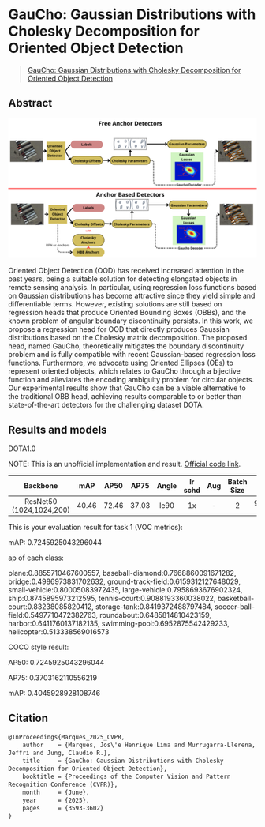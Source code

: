 # GauCho: Gaussian Distributions with Cholesky Decomposition for Oriented Object Detection

> [GauCho: Gaussian Distributions with Cholesky Decomposition for Oriented Object Detection](https://openaccess.thecvf.com/content/CVPR2025/html/Marques_GauCho_Gaussian_Distributions_with_Cholesky_Decomposition_for_Oriented_Object_Detection_CVPR_2025_paper.html)

<!-- [ALGORITHM] -->

## Abstract

<div align=center>
<img src="https://github.com/jhlmarques/GauCho/blob/main/images/concept_gaucho.png" width="800"/>
</div>

Oriented Object Detection (OOD) has received increased attention in the past years, being a suitable solution for detecting elongated objects in remote sensing analysis. In particular, using regression loss functions based on Gaussian distributions has become attractive since they yield simple and differentiable terms. However, existing solutions are still based on regression heads that produce Oriented Bounding Boxes (OBBs), and the known problem of angular boundary discontinuity persists. In this work, we propose a regression head for OOD that directly produces Gaussian distributions based on the Cholesky matrix decomposition. The proposed head, named GauCho, theoretically mitigates the boundary discontinuity problem and is fully compatible with recent Gaussian-based regression loss functions. Furthermore, we advocate using Oriented Ellipses (OEs) to represent oriented objects, which relates to GauCho through a bijective function and alleviates the encoding ambiguity problem for circular objects. Our experimental results show that GauCho can be a viable alternative to the traditional OBB head, achieving results comparable to or better than state-of-the-art detectors for the challenging dataset DOTA.

## Results and models

DOTA1.0

NOTE: This is an unofficial implementation and result. [Official code link](https://github.com/jhlmarques/GauCho).

|         Backbone         |  mAP  | AP50 | AP75 | Angle | lr schd |  Aug | Batch Size |                                                    Configs                                                     |                                                                                                                                                                              Download                                                                                                                                                                              |
| :----------------------: | :---: | :---: | :-----: | :------: | :------------: | :-: | :--------: | :------------------------------------------------------------------------------------------------------------: | :----------------------------------------------------------------------------------------------------------------------------------------------------------------------------------------------------------------------------------------------------------------------------------------------------------------------------------------------------------------: |
| ResNet50 (1024,1024,200) | 40.46 | 72.46  |   37.03    |   le90   |      1x      |  -  |     2      | [gaussian_fcos_r50_fpn_gaucho<br>_probiou_1x_dota_le90](./configs/gaussian_fcos_r50_fpn_gaucho_probiou_1x_dota_le90.py) | [model](https://www.modelscope.cn/models/wokaikaixinxin/ai4rs/files) \| [log](https://www.modelscope.cn/models/wokaikaixinxin/ai4rs/files) |

This is your evaluation result for task 1 (VOC metrics):

mAP: 0.7245925043296044

ap of each class: 

plane:0.8855710467600557, baseball-diamond:0.7668860091671282, bridge:0.4986973831702632, ground-track-field:0.6159312127648029, small-vehicle:0.80005083972435, large-vehicle:0.7958693676902324, ship:0.8745895973212595, tennis-court:0.9088193360038022, basketball-court:0.83238085820412, storage-tank:0.8419372488797484, soccer-ball-field:0.5497710472382763, roundabout:0.6485814810423159, harbor:0.6411760137182135, swimming-pool:0.6952875542429233, helicopter:0.513338569016573

COCO style result:

AP50: 0.7245925043296044

AP75: 0.3703162110556219

mAP: 0.4045928928108746


## Citation

```
@InProceedings{Marques_2025_CVPR,
    author    = {Marques, Jos\'e Henrique Lima and Murrugarra-Llerena, Jeffri and Jung, Claudio R.},
    title     = {GauCho: Gaussian Distributions with Cholesky Decomposition for Oriented Object Detection},
    booktitle = {Proceedings of the Computer Vision and Pattern Recognition Conference (CVPR)},
    month     = {June},
    year      = {2025},
    pages     = {3593-3602}
}
```

